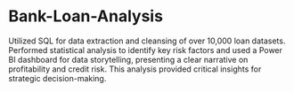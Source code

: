 # Bank-Loan-Analysis
Utilized SQL for data extraction and cleansing of over 10,000 loan datasets. Performed statistical analysis to identify key risk factors and used a Power BI dashboard for data storytelling, presenting a clear narrative on profitability and credit risk. This analysis provided critical insights for strategic decision-making.
